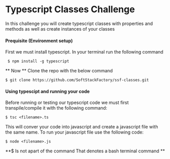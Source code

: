 # Typescript Classes Challenge
In this challenge you will create typescript classes with properties and methods as well as create instances of your classes


#### Prequisite (Environment setup)

First we must install typescript. In your terminal run the following command
```
 $ npm install -g typescript
```
** Now ** Clone the repo with the below command

```
$ git clone https://github.com/SoftStackFactory/ssf-classes.git
```

#### Using typescipt and running your code

Before running or testing our typescript code we must first transpile/compile it with the following command:
```
$ tsc <filename>.ts
```
This will conver your code into javascript and create a javascript file with the same name.
To run your javascript file use the following code:

```
$ node <filename>.js
```

**$  Is not apart of the command That denotes a bash terminal command **

<!-- ## Start in example import folder [here](https://github.com/SoftStackFactory/typescript-imports/tree/master/example-import) -->
